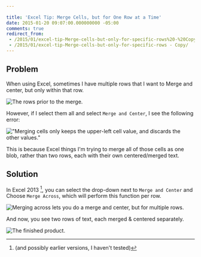 ```yaml
---
 
title: 'Excel Tip: Merge Cells, but for One Row at a Time'
date: 2015-01-20 09:07:00.000000000 -05:00
comments: true
redirect_from:
 - /2015/01/excel-tip-Merge-cells-but-only-for-specific-rows%20-%20Copy/
 - /2015/01/excel-tip-Merge-cells-but-only-for-specific-rows - Copy/
---
```

## Problem

When using Excel, sometimes I have multiple rows that I want to Merge and center, but only within that row.

![The rows prior to the merge.]({{site.post-images}}/01_PriorToMerge.png)

However, if I select them all and select `Merge and Center`, I see the following error:

!["Merging cells only keeps the upper-left cell value, and discards the other values."]({{site.post-images}}/02_ExcelMergeError.png)

This is because Excel things I'm trying to merge all of those cells as one blob, rather than two rows, each with their own centered/merged text.

## Solution

In Excel 2013 [^1], you can select the drop-down next to `Merge and Center` and Choose `Merge Across`, which will perform this function per row.

![Merging across lets you do a merge and center, but for multiple rows.]({{site.post-images}}/03_MergeAcross.png)

And now, you see two rows of text, each merged & centered separately.

![The finished product.]({{site.post-images}}/04_RowsMerged.png)

[^1]: (and possibly earlier versions, I haven't tested)
